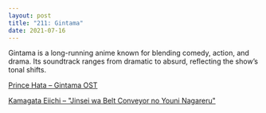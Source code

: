 ```yaml
---
layout: post
title: "211: Gintama"
date: 2021-07-16
---
```


Gintama is a long-running anime known for blending comedy, action, and drama. Its soundtrack ranges from dramatic to absurd, reflecting the show’s tonal shifts.

[Prince Hata – Gintama OST](https://youtu.be/OaP6p9whWR8)  

[Kamagata Eiichi – "Jinsei wa Belt Conveyor no Youni Nagareru"](https://youtu.be/Ewz3-Y038oU)
